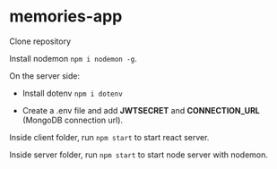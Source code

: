 # memories-app

Clone repository

Install nodemon `npm i nodemon -g`.

On the server side:

+ Install dotenv `npm i dotenv`

+ Create a .env file and add **JWTSECRET** and **CONNECTION_URL** (MongoDB connection url).


Inside client folder, run `npm start` to start react server.

Inside server folder, run `npm start` to start node server with nodemon.

